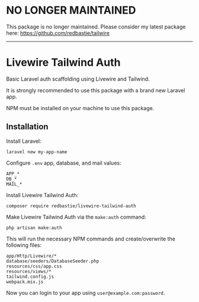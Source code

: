 # NO LONGER MAINTAINED

This package is no longer maintained. Please consider my latest package here: https://github.com/redbastie/tailwire

-----

# Livewire Tailwind Auth

Basic Laravel auth scaffolding using Livewire and Tailwind.

It is strongly recommended to use this package with a brand new Laravel app.

NPM must be installed on your machine to use this package.

## Installation

Install Laravel:

    laravel new my-app-name

Configure `.env` app, database, and mail values:

    APP_*
    DB_*
    MAIL_*

Install Livewire Tailwind Auth:

    composer require redbastie/livewire-tailwind-auth

Make Livewire Tailwind Auth via the `make:auth` command:

    php artisan make:auth

This will run the necessary NPM commands and create/overwrite the following files:

    app/Http/Livewire/*
    database/seeders/DatabaseSeeder.php
    resources/css/app.css
    resources/views/*
    tailwind.config.js
    webpack.mix.js

Now you can login to your app using `user@example.com:password`.
